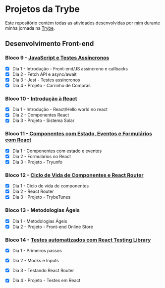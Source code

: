 # Projetos da Trybe

Este repositório contém todas as atividades desenvolvidas por [mim](https://www.linkedin.com/in/victor-figueiredo-mendes-2251b5206/) durante minha jornada na [Trybe](https://www.betrybe.com/).

## Desenvolvimento Front-end
### Bloco 9 - [JavaScript e Testes Assíncronos](https://github.com/ImVictorM/Exercicios-Trybe/tree/main/Modulo%202%20-%20Desenvolvimento%20Front-end/Bloco%209%20-%20JavaScript%20e%20Testes%20Assincronos)
- [x] Dia 1 - Introdução - Front-end/JS assíncrono e callbacks
- [x] Dia 2 - Fetch API e async/await
- [x] Dia 3 - Jest - Testes assíncronos
- [x] Dia 4 - Projeto - Carrinho de Compras
### Bloco 10 - [Introdução à React](https://github.com/ImVictorM/Exercicios-Trybe/tree/main/Modulo%202%20-%20Desenvolvimento%20Front-end/Bloco%2010%20-%20Introducao%20a%20React)
- [x] Dia 1 - Introdução - React/Hello world no react
- [x] Dia 2 - Componentes React
- [x] Dia 3 - Projeto - Sistema Solar
### Bloco 11 - [Componentes com Estado, Eventos e Formulários com React](https://github.com/ImVictorM/Exercicios-Trybe/tree/main/Modulo%202%20-%20Desenvolvimento%20Front-end/Bloco%2011%20-%20Componentes%20com%20estado%2C%20eventos%20e%20formularios%20com%20react)
- [x] Dia 1 - Componentes com estado e eventos
- [x] Dia 2 - Formulários no React
- [x] Dia 3 - Projeto - Tryunfo
### Bloco 12 - [Ciclo de Vida de Componentes e React Router](https://github.com/ImVictorM/Exercicios-Trybe/tree/main/Modulo%202%20-%20Desenvolvimento%20Front-end/Bloco%2012%20-%20Ciclo%20de%20vida%20de%20componentes%20e%20React%20router/Dia%201%20-%20Ciclo%20de%20vida%20de%20componentes/Exercicios%20conteudo)
- [x] Dia 1 - Ciclo de vida de componentes
- [x] Dia 2 - React Router
- [x] Dia 3 - Projeto - TrybeTunes
### Bloco 13 - Metodologias Ágeis
- [x] Dia 1 - Metodologias Ágeis
- [x] Dia 2 - Projeto - Front-end Online Store
### Bloco 14 - [Testes automatizados com React Testing Library](https://github.com/ImVictorM/Exercicios-Trybe/tree/main/Modulo%202%20-%20Desenvolvimento%20Front-end/Bloco%2014%20-%20Testes%20automatizados%20com%20RTL)
- [x] Dia 1 - Primeiros passos
- [x] Dia 2 - Mocks e Inputs
- [x] Dia 3 - Testando React Router
- [x] Dia 4 - Projeto - Testes em React





